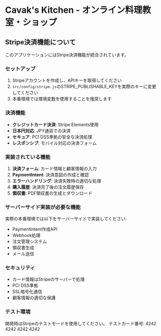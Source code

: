 # Cavak's Kitchen - オンライン料理教室・ショップ

## Stripe決済機能について

このアプリケーションにはStripe決済機能が統合されています。

### セットアップ

1. Stripeアカウントを作成し、APIキーを取得してください
2. `src/config/stripe.js`のSTRIPE_PUBLISHABLE_KEYを実際のキーに変更してください
3. 本番環境では環境変数を使用することを推奨します

### 決済機能

- **クレジットカード決済**: Stripe Elements使用
- **日本円対応**: JPY通貨での決済
- **セキュア**: PCI DSS準拠の安全な決済処理
- **レスポンシブ**: モバイル対応の決済フォーム

### 実装されている機能

1. **決済フォーム**: カード情報と顧客情報の入力
2. **PaymentIntent**: 決済意図の作成と確認
3. **エラーハンドリング**: 決済失敗時の適切な処理
4. **購入履歴**: 決済完了後の注文履歴保存
5. **領収書**: PDF領収書の生成とダウンロード

### サーバーサイド実装が必要な機能

実際の本番環境では以下をサーバーサイドで実装してください:

- PaymentIntent作成API
- Webhook処理
- 注文管理システム
- 領収書生成
- メール送信

### セキュリティ

- カード情報はStripeのサーバーで処理
- PCI DSS準拠
- SSL暗号化通信
- 顧客情報の適切な保護

### テスト環境

開発時はStripeのテストモードを使用してください。
テストカード番号: 4242 4242 4242 4242